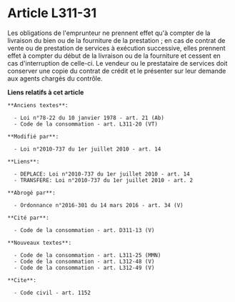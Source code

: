 # Article L311-31

Les obligations de l'emprunteur ne prennent effet qu'à compter de la livraison du bien ou de la fourniture de la prestation ;
en cas de contrat de vente ou de prestation de services à exécution successive, elles prennent effet à compter du début de la
livraison ou de la fourniture et cessent en cas d'interruption de celle-ci. Le vendeur ou le prestataire de services doit
conserver une copie du contrat de crédit et le présenter sur leur demande aux agents chargés du contrôle.

**Liens relatifs à cet article**

	**Anciens textes**:

	  - Loi n°78-22 du 10 janvier 1978 - art. 21 (Ab)
	  - Code de la consommation - art. L311-20 (VT)

	**Modifié par**:

	  - Loi n°2010-737 du 1er juillet 2010 - art. 14

	**Liens**:

	  - DEPLACE: Loi n°2010-737 du 1er juillet 2010 - art. 14
	  - TRANSFERE: Loi n°2010-737 du 1er juillet 2010 - art. 2

	**Abrogé par**:

	  - Ordonnance n°2016-301 du 14 mars 2016 - art. 34 (V)

	**Cité par**:

	  - Code de la consommation - art. D311-13 (V)

	**Nouveaux textes**:

	  - Code de la consommation - art. L311-25 (MMN)
	  - Code de la consommation - art. L312-48 (V)
	  - Code de la consommation - art. L312-49 (V)

	**Cite**:

	  - Code civil - art. 1152

